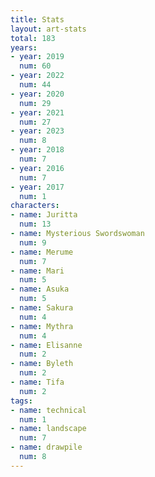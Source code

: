 ```yaml
---
title: Stats
layout: art-stats
total: 183
years:
- year: 2019
  num: 60
- year: 2022
  num: 44
- year: 2020
  num: 29
- year: 2021
  num: 27
- year: 2023
  num: 8
- year: 2018
  num: 7
- year: 2016
  num: 7
- year: 2017
  num: 1
characters:
- name: Juritta
  num: 13
- name: Mysterious Swordswoman
  num: 9
- name: Merume
  num: 7
- name: Mari
  num: 5
- name: Asuka
  num: 5
- name: Sakura
  num: 4
- name: Mythra
  num: 4
- name: Elisanne
  num: 2
- name: Byleth
  num: 2
- name: Tifa
  num: 2
tags:
- name: technical
  num: 1
- name: landscape
  num: 7
- name: drawpile
  num: 8
---
```

